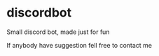 # discordbot
Small discord bot, made just for fun

If anybody have suggestion fell free to contact me 
